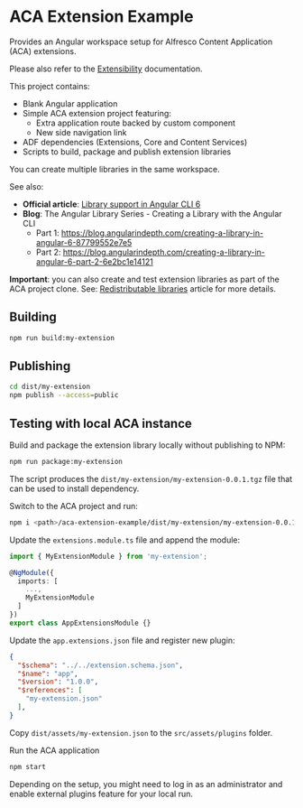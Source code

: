# ACA Extension Example

Provides an Angular workspace setup for Alfresco Content Application (ACA) extensions.

Please also refer to the [Extensibility](https://alfresco.github.io/alfresco-content-app/#/extending) documentation.

This project contains:

- Blank Angular application
- Simple ACA extension project featuring:
  - Extra application route backed by custom component
  - New side navigation link
- ADF dependencies (Extensions, Core and Content Services)
- Scripts to build, package and publish extension libraries

You can create multiple libraries in the same workspace.

See also:

- **Official article**: [Library support in Angular CLI 6](https://github.com/angular/angular-cli/wiki/stories-create-library#library-support-in-angular-cli-6)
- **Blog**: The Angular Library Series - Creating a Library with the Angular CLI
  - Part 1: https://blog.angularindepth.com/creating-a-library-in-angular-6-87799552e7e5
  - Part 2: https://blog.angularindepth.com/creating-a-library-in-angular-6-part-2-6e2bc1e14121

**Important**: you can also create and test extension libraries as part of the ACA project clone.
See: [Redistributable libraries](https://aca-dev-docs.netlify.com/#/extending?id=redistributable-libraries) article for more details.

## Building

```sh
npm run build:my-extension
```

## Publishing

```sh
cd dist/my-extension
npm publish --access=public
```

## Testing with local ACA instance

Build and package the extension library locally without publishing to NPM:

```sh
npm run package:my-extension
```

The script produces the `dist/my-extension/my-extension-0.0.1.tgz` file
that can be used to install dependency.

Switch to the ACA project and run:

```sh
npm i <path>/aca-extension-example/dist/my-extension/my-extension-0.0.1.tgz
```

Update the `extensions.module.ts` file and append the module:

```ts
import { MyExtensionModule } from 'my-extension';

@NgModule({
  imports: [
    ...,
    MyExtensionModule
  ]
})
export class AppExtensionsModule {}
```

Update the `app.extensions.json` file and register new plugin:

```json
{
  "$schema": "../../extension.schema.json",
  "$name": "app",
  "$version": "1.0.0",
  "$references": [
    "my-extension.json"
  ],
}
```

Copy `dist/assets/my-extension.json` to the `src/assets/plugins` folder.

Run the ACA application

```sh
npm start
```

Depending on the setup, you might need to log in as an administrator
and enable external plugins feature for your local run.
